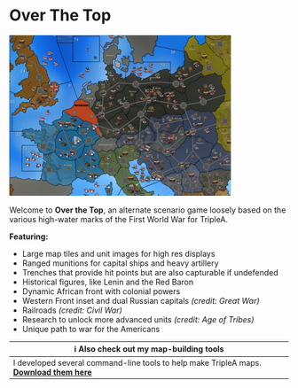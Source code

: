 # Over The Top

![Overview image](/over-the-top.png)

Welcome to **Over the Top**, an alternate scenario game loosely based on the various high-water marks of the First World War for TripleA.

**Featuring:**
* Large map tiles and unit images for high res displays
* Ranged munitions for capital ships and heavy artillery
* Trenches that provide hit points but are also capturable if undefended
* Historical figures, like Lenin and the Red Baron
* Dynamic African front with colonial powers
* Western Front inset and dual Russian capitals *(credit: Great War)*
* Railroads *(credit: Civil War)*
* Research to unlock more advanced units *(credit: Age of Tribes)*
* Unique path to war for the Americans

| :information_source: Also check out my map-building tools |
| --- |
| I developed several command-line tools to help make TripleA maps. [**Download them here**](https://github.com/jdimeo/triplea-map-tools) |